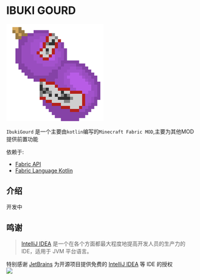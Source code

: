 # IBUKI GOURD

<img src = "doc/logo.png" width ="256" alt="icon">

`IbukiGourd` 是一个主要由`kotlin`编写的`Minecraft Fabric MOD`,主要为其他MOD提供前置功能

依赖于:

- [Fabric API](https://github.com/FabricMC/fabric)
- [Fabric Language Kotlin](https://github.com/FabricMC/fabric)

## 介绍
开发中

## 鸣谢

> [IntelliJ IDEA](https://zh.wikipedia.org/zh-hans/IntelliJ_IDEA) 是一个在各个方面都最大程度地提高开发人员的生产力的 IDE，适用于 JVM 平台语言。

特别感谢 [JetBrains](https://www.jetbrains.com) 为开源项目提供免费的 [IntelliJ IDEA](https://www.jetbrains.com/idea/?from=mirai) 等 IDE 的授权  
[<img src="https://resources.jetbrains.com/storage/products/company/brand/logos/jb_beam.png" width="200"/>](https://www.jetbrains.com)